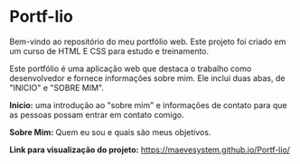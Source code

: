 # Portf-lio
Bem-vindo ao repositório do meu portfólio web. 
Este projeto foi criado em um curso de HTML E CSS para estudo e treinamento.

Este portfólio é uma aplicação web que destaca o trabalho como desenvolvedor e fornece informações sobre mim. 
Ele inclui duas abas, de "INICIO" e "SOBRE MIM".


**Inicio:** uma introdução ao "sobre mim" e informações de contato para que as pessoas possam entrar em contato comigo.

**Sobre Mim:** Quem eu sou e quais são meus objetivos.

**Link para visualização do projeto:** https://maevesystem.github.io/Portf-lio/
